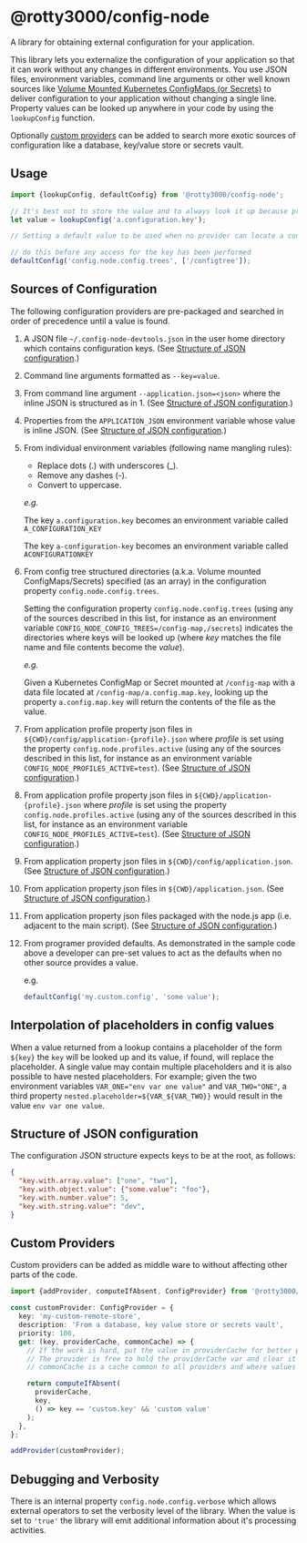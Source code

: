 # @rotty3000/config-node
A library for obtaining external configuration for your application.

This library lets you externalize the configuration of your application so that it can work without any changes in different environments. You use JSON files, environment variables, command line arguments or other well known sources like [Volume Mounted Kubernetes ConfigMaps (or Secrets)](https://kubernetes.io/docs/tasks/configure-pod-container/configure-pod-configmap/#add-configmap-data-to-a-volume) to deliver configuration to your application without changing a single line. Property values can be looked up anywhere in your code by using the `lookupConfig` function.

Optionally [custom providers](#custom-providers) can be added to search more exotic sources of configuration like a database, key/value store or secrets vault.

## Usage

```typescript
import {lookupConfig, defaultConfig} from '@rotty3000/config-node';

// It's best not to store the value and to always look it up because providers may invalidate their caches in order to give updated values
let value = lookupConfig('a.configuration.key');

// Setting a default value to be used when no provider can locate a configured value

// do this before any access for the key has been performed
defaultConfig('config.node.config.trees', ['/configtree']);
```

## Sources of Configuration

The following configuration providers are pre-packaged and searched in order of precedence until a value is found.

1. A JSON file `~/.config-node-devtools.json` in the user home directory which contains configuration keys. (See [Structure of JSON configuration](#structure-of-json-configuration).)
1. Command line arguments formatted as `--key=value`.
1. From command line argument `--application.json=<json>` where the inline JSON is structured as in 1. (See [Structure of JSON configuration](#structure-of-json-configuration).)
1. Properties from the `APPLICATION_JSON` environment variable whose value is inline JSON. (See [Structure of JSON configuration](#structure-of-json-configuration).)
1. From individual environment variables (following name mangling rules):
   * Replace dots (.) with underscores (_).
   * Remove any dashes (-).
   * Convert to uppercase.

   _e.g._

   The key `a.configuration.key` becomes an environment variable called `A_CONFIGURATION_KEY`

   The key `a-configuration-key` becomes an environment variable called `ACONFIGURATIONKEY`
1. From config tree structured directories (a.k.a. Volume mounted ConfigMaps/Secrets) specified (as an array) in the configuration property `config.node.config.trees`.

    Setting the configuration property `config.node.config.trees` (using any of the sources described in this list, for instance as an environment variable `CONFIG_NODE_CONFIG_TREES=/config-map,/secrets`) indicates the directories where keys will be looked up (where _key_ matches the file name and file contents become the _value_).

   _e.g._

   Given a Kubernetes ConfigMap or Secret mounted at `/config-map` with a data file located at `/config-map/a.config.map.key`, looking up the property `a.config.map.key` will return the contents of the file as the value.
1. From application profile property json files in `${CWD}/config/application-{profile}.json` where _profile_ is set using the property `config.node.profiles.active` (using any of the sources described in this list, for instance as an environment variable `CONFIG_NODE_PROFILES_ACTIVE=test`). (See [Structure of JSON configuration](#structure-of-json-configuration).)
1. From application profile property json files in `${CWD}/application-{profile}.json` where _profile_ is set using the property `config.node.profiles.active` (using any of the sources described in this list, for instance as an environment variable `CONFIG_NODE_PROFILES_ACTIVE=test`). (See [Structure of JSON configuration](#structure-of-json-configuration).)
1. From application property json files in `${CWD}/config/application.json`. (See [Structure of JSON configuration](#structure-of-json-configuration).)
1. From application property json files in `${CWD}/application.json`. (See [Structure of JSON configuration](#structure-of-json-configuration).)
1. From application property json files packaged with the node.js app (i.e. adjacent to the main script). (See [Structure of JSON configuration](#structure-of-json-configuration).)
1. From programer provided defaults. As demonstrated in the sample code above a developer can pre-set values to act as the defaults when no other source provides a value.

   e.g.
   ```typescript
   defaultConfig('my.custom.config', 'some value');
   ```

## Interpolation of placeholders in config values

When a value returned from a lookup contains a placeholder of the form `${key}` the `key` will be looked up and its value, if found, will replace the placeholder. A single value may contain multiple placeholders and it is also possible to have nested placeholders. For example; given the two environment variables `VAR_ONE="env var one value"` and `VAR_TWO="ONE"`, a third property `nested.placeholder=${VAR_${VAR_TWO}}` would result in the value `env var one value`.

## Structure of JSON configuration

The configuration JSON structure expects keys to be at the root, as follows:

```json
{
  "key.with.array.value": ["one", "two"],
  "key.with.object.value": {"some.value": "foo"},
  "key.with.number.value": 5,
  "key.with.string.value": "dev",
}
```

## Custom Providers

Custom providers can be added as middle ware to without affecting other parts of the code.

```typescript
import {addProvider, computeIfAbsent, ConfigProvider} from '@rotty3000/config-node';

const customProvider: ConfigProvider = {
  key: 'my-custom-remote-store',
  description: 'From a database, key value store or secrets vault',
  priority: 100,
  get: (key, providerCache, commonCache) => {
    // If the work is hard, put the value in providerCache for better performance over repeat get operations.
    // The provider is free to hold the providerCache var and clear it when it deems fit to return updated values.
    // commonCache is a cache common to all providers and where values not specific to the provider can be stored in order to improve performance (e.g. `cwd`, `homedir`, etc.)

    return computeIfAbsent(
      providerCache,
      key,
      () => key == 'custom.key' && 'custom value'
    );
  },
};

addProvider(customProvider);
```

## Debugging and Verbosity

There is an internal property `config.node.config.verbose` which allows external operators to set the verbosity level of the library. When the value is set to `'true'` the library will emit additional information about it's processing activities.